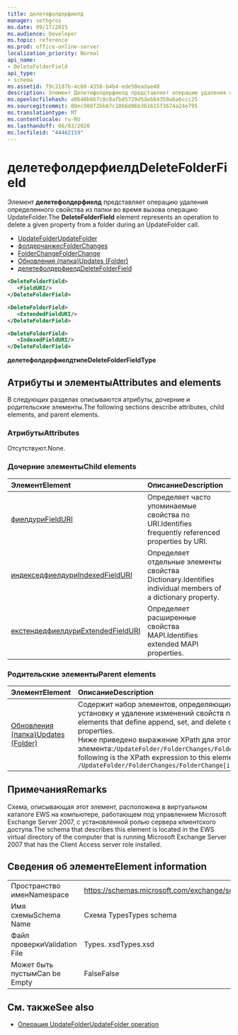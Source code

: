 ```yaml
---
title: делетефолдерфиелд
manager: sethgros
ms.date: 09/17/2015
ms.audience: Developer
ms.topic: reference
ms.prod: office-online-server
localization_priority: Normal
api_name:
- DeleteFolderField
api_type:
- schema
ms.assetid: f9c2187b-4c60-4358-b4b4-ede50eadae48
description: Элемент Делетефолдерфиелд представляет операцию удаления определенного свойства из папки во время вызова операцию UpdateFolder.
ms.openlocfilehash: a0b48b667c8c8afbd5729d5deb84359a6a6ccc25
ms.sourcegitcommit: 88ec988f2bb67c1866d06b361615f3674a24e795
ms.translationtype: MT
ms.contentlocale: ru-RU
ms.lasthandoff: 06/03/2020
ms.locfileid: "44462159"
---
```

# <a name="deletefolderfield"></a><span data-ttu-id="4a21d-103">делетефолдерфиелд</span><span class="sxs-lookup"><span data-stu-id="4a21d-103">DeleteFolderField</span></span>

<span data-ttu-id="4a21d-104">Элемент **делетефолдерфиелд** представляет операцию удаления определенного свойства из папки во время вызова операцию UpdateFolder.</span><span class="sxs-lookup"><span data-stu-id="4a21d-104">The **DeleteFolderField** element represents an operation to delete a given property from a folder during an UpdateFolder call.</span></span> 
  
- [<span data-ttu-id="4a21d-105">UpdateFolder</span><span class="sxs-lookup"><span data-stu-id="4a21d-105">UpdateFolder</span></span>](updatefolder.md) 
- [<span data-ttu-id="4a21d-106">фолдерчанжес</span><span class="sxs-lookup"><span data-stu-id="4a21d-106">FolderChanges</span></span>](folderchanges.md)  
- [<span data-ttu-id="4a21d-107">FolderChange</span><span class="sxs-lookup"><span data-stu-id="4a21d-107">FolderChange</span></span>](folderchange.md)  
- [<span data-ttu-id="4a21d-108">Обновления (папка)</span><span class="sxs-lookup"><span data-stu-id="4a21d-108">Updates (Folder)</span></span>](updates-folder.md) 
- [<span data-ttu-id="4a21d-109">делетефолдерфиелд</span><span class="sxs-lookup"><span data-stu-id="4a21d-109">DeleteFolderField</span></span>](deletefolderfield.md)
  
```xml
<DeleteFolderField>
   <FieldURI/>
</DeleteFolderField>
```

```xml
<DeleteFolderField>
   <ExtendedFieldURI/>
</DeleteFolderField>
```

```xml
<DeleteFolderField>
   <IndexedFieldURI/>
</DeleteFolderField>
```

<span data-ttu-id="4a21d-110">**делетефолдерфиелдтипе**</span><span class="sxs-lookup"><span data-stu-id="4a21d-110">**DeleteFolderFieldType**</span></span>

## <a name="attributes-and-elements"></a><span data-ttu-id="4a21d-111">Атрибуты и элементы</span><span class="sxs-lookup"><span data-stu-id="4a21d-111">Attributes and elements</span></span>

<span data-ttu-id="4a21d-112">В следующих разделах описываются атрибуты, дочерние и родительские элементы.</span><span class="sxs-lookup"><span data-stu-id="4a21d-112">The following sections describe attributes, child elements, and parent elements.</span></span>
  
### <a name="attributes"></a><span data-ttu-id="4a21d-113">Атрибуты</span><span class="sxs-lookup"><span data-stu-id="4a21d-113">Attributes</span></span>

<span data-ttu-id="4a21d-114">Отсутствуют.</span><span class="sxs-lookup"><span data-stu-id="4a21d-114">None.</span></span>
  
### <a name="child-elements"></a><span data-ttu-id="4a21d-115">Дочерние элементы</span><span class="sxs-lookup"><span data-stu-id="4a21d-115">Child elements</span></span>

|<span data-ttu-id="4a21d-116">**Элемент**</span><span class="sxs-lookup"><span data-stu-id="4a21d-116">**Element**</span></span>|<span data-ttu-id="4a21d-117">**Описание**</span><span class="sxs-lookup"><span data-stu-id="4a21d-117">**Description**</span></span>|
|:-----|:-----|
|[<span data-ttu-id="4a21d-118">фиелдури</span><span class="sxs-lookup"><span data-stu-id="4a21d-118">FieldURI</span></span>](fielduri.md) <br/> |<span data-ttu-id="4a21d-119">Определяет часто упоминаемые свойства по URI.</span><span class="sxs-lookup"><span data-stu-id="4a21d-119">Identifies frequently referenced properties by URI.</span></span>  <br/> |
|[<span data-ttu-id="4a21d-120">индекседфиелдури</span><span class="sxs-lookup"><span data-stu-id="4a21d-120">IndexedFieldURI</span></span>](indexedfielduri.md) <br/> |<span data-ttu-id="4a21d-121">Определяет отдельные элементы свойства Dictionary.</span><span class="sxs-lookup"><span data-stu-id="4a21d-121">Identifies individual members of a dictionary property.</span></span>  <br/> |
|[<span data-ttu-id="4a21d-122">екстендедфиелдури</span><span class="sxs-lookup"><span data-stu-id="4a21d-122">ExtendedFieldURI</span></span>](extendedfielduri.md) <br/> |<span data-ttu-id="4a21d-123">Определяет расширенные свойства MAPI.</span><span class="sxs-lookup"><span data-stu-id="4a21d-123">Identifies extended MAPI properties.</span></span>  <br/> |
   
### <a name="parent-elements"></a><span data-ttu-id="4a21d-124">Родительские элементы</span><span class="sxs-lookup"><span data-stu-id="4a21d-124">Parent elements</span></span>

|<span data-ttu-id="4a21d-125">**Элемент**</span><span class="sxs-lookup"><span data-stu-id="4a21d-125">**Element**</span></span>|<span data-ttu-id="4a21d-126">**Описание**</span><span class="sxs-lookup"><span data-stu-id="4a21d-126">**Description**</span></span>|
|:-----|:-----|
|[<span data-ttu-id="4a21d-127">Обновления (папка)</span><span class="sxs-lookup"><span data-stu-id="4a21d-127">Updates (Folder)</span></span>](updates-folder.md) <br/> |<span data-ttu-id="4a21d-128">Содержит набор элементов, определяющих Добавление, установку и удаление изменений свойств папки.</span><span class="sxs-lookup"><span data-stu-id="4a21d-128">Contains a set of elements that define append, set, and delete changes to folder properties.</span></span>  <br/> <span data-ttu-id="4a21d-129">Ниже приведено выражение XPath для этого элемента:`/UpdateFolder/FolderChanges/FolderChange[i]/Updates`</span><span class="sxs-lookup"><span data-stu-id="4a21d-129">The following is the XPath expression to this element:  `/UpdateFolder/FolderChanges/FolderChange[i]/Updates`</span></span> <br/> |
   
## <a name="remarks"></a><span data-ttu-id="4a21d-130">Примечания</span><span class="sxs-lookup"><span data-stu-id="4a21d-130">Remarks</span></span>

<span data-ttu-id="4a21d-131">Схема, описывающая этот элемент, расположена в виртуальном каталоге EWS на компьютере, работающем под управлением Microsoft Exchange Server 2007, с установленной ролью сервера клиентского доступа.</span><span class="sxs-lookup"><span data-stu-id="4a21d-131">The schema that describes this element is located in the EWS virtual directory of the computer that is running Microsoft Exchange Server 2007 that has the Client Access server role installed.</span></span>
  
## <a name="element-information"></a><span data-ttu-id="4a21d-132">Сведения об элементе</span><span class="sxs-lookup"><span data-stu-id="4a21d-132">Element information</span></span>

|||
|:-----|:-----|
|<span data-ttu-id="4a21d-133">Пространство имен</span><span class="sxs-lookup"><span data-stu-id="4a21d-133">Namespace</span></span>  <br/> |https://schemas.microsoft.com/exchange/services/2006/types  <br/> |
|<span data-ttu-id="4a21d-134">Имя схемы</span><span class="sxs-lookup"><span data-stu-id="4a21d-134">Schema Name</span></span>  <br/> |<span data-ttu-id="4a21d-135">Схема Types</span><span class="sxs-lookup"><span data-stu-id="4a21d-135">Types schema</span></span>  <br/> |
|<span data-ttu-id="4a21d-136">Файл проверки</span><span class="sxs-lookup"><span data-stu-id="4a21d-136">Validation File</span></span>  <br/> |<span data-ttu-id="4a21d-137">Types. xsd</span><span class="sxs-lookup"><span data-stu-id="4a21d-137">Types.xsd</span></span>  <br/> |
|<span data-ttu-id="4a21d-138">Может быть пустым</span><span class="sxs-lookup"><span data-stu-id="4a21d-138">Can be Empty</span></span>  <br/> |<span data-ttu-id="4a21d-139">False</span><span class="sxs-lookup"><span data-stu-id="4a21d-139">False</span></span>  <br/> |
   
## <a name="see-also"></a><span data-ttu-id="4a21d-140">См. также</span><span class="sxs-lookup"><span data-stu-id="4a21d-140">See also</span></span>

- [<span data-ttu-id="4a21d-141">Операция UpdateFolder</span><span class="sxs-lookup"><span data-stu-id="4a21d-141">UpdateFolder operation</span></span>](updatefolder-operation.md)

